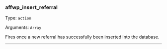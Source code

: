 ### affwp_insert_referral

Type: `action`

Arguments: `Array`

Fires once a new referral has successfully been inserted into the database.

----

